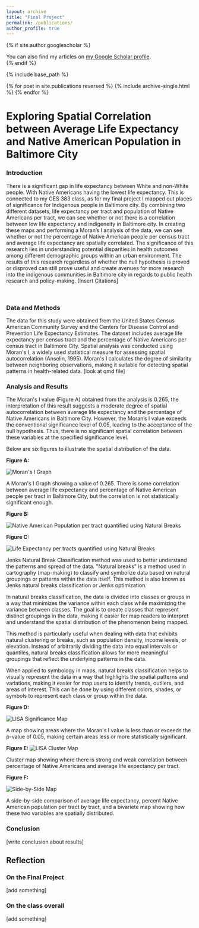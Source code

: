 ```yaml
---
layout: archive
title: "Final Project"
permalink: /publications/
author_profile: true
---
```


{% if site.author.googlescholar %}
  <div class="wordwrap">You can also find my articles on <a href="{{site.author.googlescholar}}">my Google Scholar profile</a>.</div>
{% endif %}

{% include base_path %}

{% for post in site.publications reversed %}
  {% include archive-single.html %}
{% endfor %}
<h1>Exploring Spatial Correlation between Average Life Expectancy and Native American Population in Baltimore City</h1>

<h3> Introduction </h3>

<p> There is a significant gap in life expectancy between White and non-White people. With Native Americans having the lowest life expectancy. This is connected to my GES 383 class, as for my final project I mapped out places of significance for Indigenous people in Baltimore city. By combining two different datasets, life expectancy per tract and population of Native Americans per tract, we can see whether or not there is a correlation between low life expectancy and indigeneity in Baltimore city. In creating these maps and performing a Moran’s I analysis of the data, we can see whether or not the percentage of Native American people per census tract and average life expectancy are spatially correlated. The significance of this research lies in understanding potential disparities in health outcomes among different demographic groups within an urban environment. The results of this research regardless of whether the null hypothesis is proved or disproved can still prove useful and create avenues for more research into the indigenous communities in Baltimore city in regards to public health research and policy-making. 
[Insert Citations] </p>
</br>

<h3> Data and Methods </h3>
<p>The data for this study were obtained from the United States Census American Community Survey and the Centers for Disease Control and Prevention Life Expectancy Estimates. The dataset includes average life expectancy per census tract and the percentage of Native Americans per census tract in Baltimore City. Spatial analysis was conducted using Moran's I, a widely used statistical measure for assessing spatial autocorrelation (Anselin, 1995). Moran's I calculates the degree of similarity between neighboring observations, making it suitable for detecting spatial patterns in health-related data.
[look at qmd file]
 </p>
<h3>Analysis and Results </h3>
<p> The Moran's I value (Figure A) obtained from the analysis is 0.265, the interpretation of this result suggests a moderate degree of spatial autocorrelation between average life expectancy and the percentage of Native Americans in Baltimore City. However, the Moran’s I value exceeds the conventional significance level of 0.05, leading to the acceptance of the null hypothesis. Thus, there is no significant spatial correlation between these variables at the specified significance level. </p>

Below are six figures to illustrate the spatial distribution of the data.


<b> Figure A: </b>

![Moran's I Graph](/images/moransi_graph.png)

A Moran's I Graph showing a value of 0.265. There is some correlation between average life expectancy and percentage of Native American people per tract in Baltimore City, but the correlation is not statistically significant enough.

<b> Figure B: </b>

![Native American Population per tract quantified using Natural Breaks](/images/nat_am_nat_break.png)


<b> Figure C: </b>

![Life Expectancy per tracts quantified using Natural Breaks](/images/lifeexp_nat_break.png)

<p> Jenks Natural Break Classification method was used to better understand the patterns and spread of the data. "Natural breaks" is a method used in cartography (map-making) to classify and symbolize data based on natural groupings or patterns within the data itself. This method is also known as Jenks natural breaks classification or Jenks optimization.

In natural breaks classification, the data is divided into classes or groups in a way that minimizes the variance within each class while maximizing the variance between classes. The goal is to create classes that represent distinct groupings in the data, making it easier for map readers to interpret and understand the spatial distribution of the phenomenon being mapped.

This method is particularly useful when dealing with data that exhibits natural clustering or breaks, such as population density, income levels, or elevation. Instead of arbitrarily dividing the data into equal intervals or quantiles, natural breaks classification allows for more meaningful groupings that reflect the underlying patterns in the data.

When applied to symbology in maps, natural breaks classification helps to visually represent the data in a way that highlights the spatial patterns and variations, making it easier for map users to identify trends, outliers, and areas of interest. This can be done by using different colors, shades, or symbols to represent each class or group within the data. </p>

<b> Figure D: </b>

![LISA Significance Map](/images/lisa_sig_map.png) 

A map showing areas where the Moran's I value is less than or exceeds the p-value of 0.05, making certain areas less or more statistically significant.

<b> Figure E: </b>
![LISA Cluster Map](/images/lisa_cluster_map.png) 

Cluster map showing where there is strong and weak correlation between percentage of Native Americans and average life expectancy per tract.

<b> Figure F: </b>

![Side-by-Side Map](/images/final_map_png.png) 

A side-by-side comparison of average life expectancy, percent Native American population per tract by tract, and a bivariete map showing how these two variables are spatially distributed.

<h3> Conclusion </h3>
<p>[write conclusion about results] </p>

<h2>Reflection </h2>
<h3>On the Final Project </h3>
<p>[add something] </p>
<h3>On the class overall </h3>
<p> [add something]</p>
